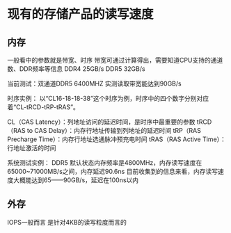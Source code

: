 # 现有的存储产品的读写速度

## 内存
一般看中的参数就是带宽、时序
带宽可通过计算得出，需要知道CPU支持的通道数、DDR频率等信息
DDR4 25GB/s
DDR5 32GB/s

当前测试：双通道DDR5 6400MHZ 实测读取带宽能达到90GB/s


时序实例：
以“CL16-18-18-38”这个时序为例，时序中的四个数字分别对应着“CL-tRCD-tRP-tRAS”。

CL（CAS Latency）：列地址访问的延迟时间，是时序中最重要的参数
tRCD（RAS to CAS Delay）：内存行地址传输到列地址的延迟时间
tRP（RAS Precharge Time）：内存行地址选通脉冲预充电时间
tRAS（RAS Active Time）：行地址激活的时间

系统测试实例：
DDR5
默认状态内存频率是4800MHz，内存读写速度在65000~71000MB/s之间，内存延迟90.6ns
目前收集到的信息来看，内存读写速度大概能达到65——90GB/s，延迟在100ns以内


## 外存
IOPS一般而言 是针对4KB的读写粒度而言的